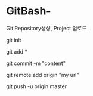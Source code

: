 # GitBash-
Git Repository생성, Project 업로드



git init

git add *

git commit -m "content"

git remote add origin "my url"

git push -u origin master

